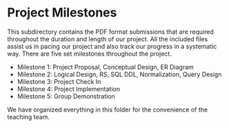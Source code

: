 # Project Milestones

This subdirectory contains the PDF format submissions that are required throughout the duration and length of our project. All the included files assist us in pacing our project and also track our progress in a systematic way. There are five set milestones throughout the project.

- Milestone 1: Project Proposal, Conceptual Design, ER Diagram
- Milestone 2: Logical Design, RS, SQL DDL, Normalization, Query Design
- Milestone 3: Project Check In
- Milestone 4: Project Implementation
- Milestone 5: Group Demonstration

We have organized everything in this folder for the convenience of the teaching team.